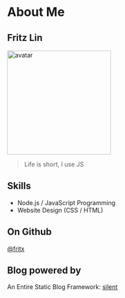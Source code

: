# About Me

## Fritz Lin

<img alt="avatar" src="avatar.jpg" width="240">

> Life is short, I use JS

## Skills

- Node.js / JavaScript Programming
- Website Design (CSS / HTML)

## On Github

[@fritx](https://github.com/fritx)

## Blog powered by

An Entire Static Blog Framework: [silent](https://github.com/fritx/silent)
